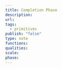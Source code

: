 ```yaml
---
title: Completion Phase 
description: 
url: 
tags:
  - primitives
publish: "false"
type: note
functions: 
qualities: 
scale: 
phase:
---
```



